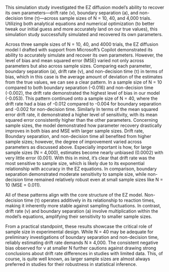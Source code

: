 This simulation study investigated the EZ diffusion model’s ability to recover its own parameters—drift rate (ν), boundary separation (a), and non-decision time (τ)—across sample sizes of N = 10, 40, and 4,000 trials. Utilizing both analytical equations and numerical optimization (to better tweak our initial guess and more accurately land on our true values), this simulation study successfully simulated and recovered its own parameters.

Across three sample sizes of N = 10, 40, and 4000 trials, the EZ diffusion model I drafted with support from Microsoft’s Copilot demonstrated its ability to accurately simulate and recover its own parameters. However, the level of bias and mean squared error (MSE) varied not only across parameters but also across sample sizes. Comparing each parameter, boundary separation (a), drift rate (ν), and non-decision time (τ) in terms of bias, which in this case is the average amount of deviation of the estimates from the true values, we can see a clear pattern. In a sample size of N = 10 compared to both boundary separation (-0.016) and non-decision time (-0.002), the drift rate demonstrated the highest level of bias in our model (-0.053). This pattern continued onto a sample size of N = 40, where the drift rate had a bias of -0.012 compared to -0.004 for boundary separation and -0.002 for non-decision time. Similarly In terms of the mean squared error drift rate, it demonstrated a higher level of sensitivity, with its mean squared error consistently higher than the other parameters. Concerning sample sizes, the model demonstrated how parameter recovery drastically improves in both bias and MSE with larger sample sizes. Drift rate, Boundary separation, and non-decision time all benefited from higher sample sizes; however, the degree of improvement varied across parameters as discussed above. Especially important is how, for large sample sizes (N = 4,000), estimates become nearly unbiased (0.0002) with very little error (0.001). With this in mind, it’s clear that drift rate was the most sensitive to sample size, which is likely due to its exponential relationship with accuracy in the EZ equations. In comparison, boundary separation demonstrated moderate sensitivity to sample size, while non-decision time remained relatively robust even at small sample sizes like N = 10 (MSE = 0.011).


All of these patterns align with the core structure of the EZ model. Non-decision time (τ) operates additively in its relationship to reaction times, making it inherently more stable against sampling fluctuations. In contrast, drift rate (ν) and boundary separation (a) involve multiplication within the model’s equations, amplifying their sensitivity to smaller sample sizes.

From a practical standpoint, these results showcase the critical role of sample size in experimental design. While N = 40 may be adequate for preliminary investigations of boundary separation and non-decision time, reliably estimating drift rate demands N ≥ 4,000. The consistent negative bias observed for ν at smaller N further cautions against drawing strong conclusions about drift rate differences in studies with limited data. This, of course, is quite well known, as larger sample sizes are almost always preferred in studies for their robustness in statistical inference.


